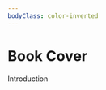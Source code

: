 ```yaml
---
bodyClass: color-inverted
---
```



# Book Cover

Introduction

<!-- ![stratim-layer](https://d33wubrfki0l68.cloudfront.net/88c96fc2ad3901daa978b1661286540c4ab24864/00df6/assets/images/hero-grid.svg) -->
